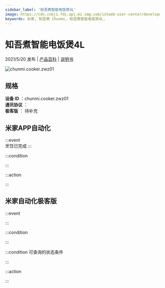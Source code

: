```yaml
---
sidebar_label: '知吾煮智能电饭煲4L'
image: https://cdn.cnbj1.fds.api.mi-img.com/iotweb-user-center/developer_1679047957348JIBnSuFs.png?GalaxyAccessKeyId=AKVGLQWBOVIRQ3XLEW&Expires=9223372036854775807&Signature=vRlGoLgMSHgwaSTkZ5K2fle3bn0=
keywords: 米家, 知吾煮 Chunmi, 知吾煮智能电饭煲4L, 
---
```

# 知吾煮智能电饭煲4L

2021/5/20 发布 | [产品百科](https://home.mi.com/webapp/content/baike/product/index.html?model=chunmi.cooker.zwz01/) | [说明书](https://home.mi.com/views/introduction.html?model=chunmi.cooker.zwz01&region=cn)

![chunmi.cooker.zwz01](https://cdn.cnbj1.fds.api.mi-img.com/iotweb-user-center/developer_1679047957348JIBnSuFs.png?GalaxyAccessKeyId=AKVGLQWBOVIRQ3XLEW&Expires=9223372036854775807&Signature=vRlGoLgMSHgwaSTkZ5K2fle3bn0=)

## 规格  
> 
**设备 ID** ：chunmi.cooker.zwz01  
**通讯协议** ：  
**极客版**  ： 待补充 


## 米家APP自动化  

:::event  
烹饪已完成
:::

:::condition  

:::

:::action   

:::

## 米家自动化极客版  

:::event  

:::

:::condition  

:::

:::condition 可查询的状态条件  

:::

:::action  

:::

        
